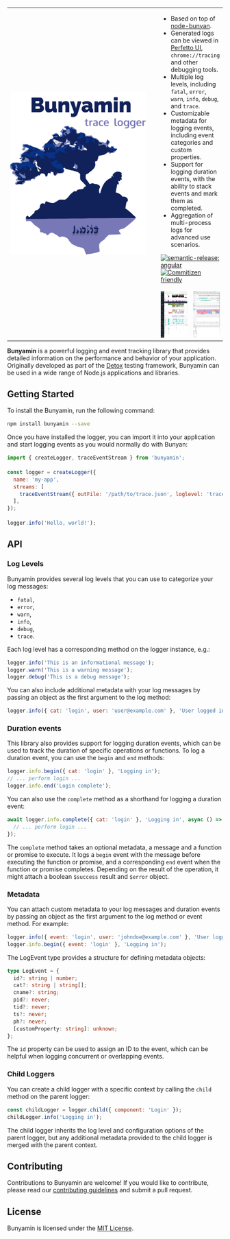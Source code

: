 <table align=center><tr><td rowspan=2 width="355px">
  <img src="https://raw.githubusercontent.com/wix-incubator/bunyamin/master/docs/images/bunyamin.png" width="317">
</td><td colspan="2" height="300" valign="top">

- Based on top of [node-bunyan](https://github.com/trentm/node-bunyan).
- Generated logs can be viewed in [Perfetto UI](https://ui.perfetto.dev), `chrome://tracing` and other debugging tools.
- Multiple log levels, including `fatal`, `error`, `warn`, `info`, `debug`, and `trace`.
- Customizable metadata for logging events, including event categories and custom properties.
- Support for logging duration events, with the ability to stack events and mark them as completed.
- Aggregation of multi-process logs for advanced use scenarios.

[![semantic-release: angular](https://img.shields.io/badge/semantic--release-angular-e10079?logo=semantic-release)](https://github.com/semantic-release/semantic-release)
[![Commitizen friendly](https://img.shields.io/badge/commitizen-friendly-brightgreen.svg)](http://commitizen.github.io/cz-cli/)

</td></tr><tr><td align="center">
  <img src="https://raw.githubusercontent.com/wix-incubator/bunyamin/master/docs/images/perfetto-ui.png" height="108px" />
</td><td align="center">
  <img src="https://raw.githubusercontent.com/wix-incubator/bunyamin/master/docs/images/chrome-trace.png" height="108px" />
</td></tr></table>

**Bunyamin** is a powerful logging and event tracking library that provides detailed information on the performance and behavior of your application. Originally developed as part of the [Detox](https://wix.github.io/Detox/) testing framework, Bunyamin can be used in a wide range of Node.js applications and libraries.

## Getting Started

To install the Bunyamin, run the following command:

```sh
npm install bunyamin --save
```

Once you have installed the logger, you can import it into your application and start logging events as you would
normally do with Bunyan:

```js
import { createLogger, traceEventStream } from 'bunyamin';

const logger = createLogger({
  name: 'my-app',
  streams: [
    traceEventStream({ outFile: '/path/to/trace.json', loglevel: 'trace' }),
  ],
});

logger.info('Hello, world!');
```

## API

### Log Levels

Bunyamin provides several log levels that you can use to categorize your log messages:

* `fatal`,
* `error`,
* `warn`,
* `info`,
* `debug`,
* `trace`.

Each log level has a corresponding method on the logger instance, e.g.:

```js
logger.info('This is an informational message');
logger.warn('This is a warning message');
logger.debug('This is a debug message');
```

You can also include additional metadata with your log messages by passing an object as the first argument to the log method:

```js
logger.info({ cat: 'login', user: 'user@example.com' }, 'User logged in');
```

### Duration events

This library also provides support for logging duration events, which can be used to track the duration of specific operations or functions. To log a duration event, you can use the `begin` and `end` methods:

```js
logger.info.begin({ cat: 'login' }, 'Logging in');
// ... perform login ...
logger.info.end('Login complete');
```

You can also use the `complete` method as a shorthand for logging a duration event:

```js
await logger.info.complete({ cat: 'login' }, 'Logging in', async () => {
  // ... perform login ...
});
```

The `complete` method takes an optional metadata, a message and a function or promise to execute. It logs a `begin` event with the message before executing the function or promise, and a corresponding `end` event when the function or promise completes. Depending on the result of the operation, it might attach a boolean `$success` result and `$error` object.

### Metadata

You can attach custom metadata to your log messages and duration events by passing an object as the first argument to the log method or event method. For example:

```js
logger.info({ event: 'login', user: 'johndoe@example.com' }, 'User logged in');
logger.info.begin({ event: 'login' }, 'Logging in');
```

The LogEvent type provides a structure for defining metadata objects:

```ts
type LogEvent = {
  id?: string | number;
  cat?: string | string[];
  cname?: string;
  pid?: never;
  tid?: never;
  ts?: never;
  ph?: never;
  [customProperty: string]: unknown;
};
```

The `id` property can be used to assign an ID to the event, which can be helpful when logging concurrent or overlapping events.

### Child Loggers

You can create a child logger with a specific context by calling the `child` method on the parent logger:

```js
const childLogger = logger.child({ component: 'Login' });
childLogger.info('Logging in');
```

The child logger inherits the log level and configuration options of the parent logger, but any additional metadata provided to the child logger is merged with the parent context.

## Contributing

Contributions to Bunyamin are welcome! If you would like to contribute, please read our [contributing guidelines](CONTRIBUTING.md) and submit a pull request.

## License

Bunyamin is licensed under the [MIT License](LICENSE).
